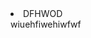 <!DOCTYPE html>
<html>
<head>
    <meta charset="utf-8">
    <meta name="viewport" content="width=device-width, initial-scale=1">
</head>
<body>
<li>DFHWOD</li>
    <b1>wiuehfiwehiwfwf</b1>
</body>
</html>
